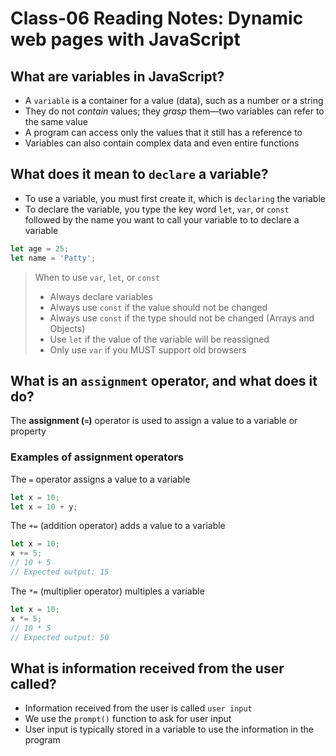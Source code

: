# Class-06 Reading Notes: Dynamic web pages with JavaScript

## What are variables in JavaScript?

- A `variable` is a container for a value (data), such as a number or a string
- They do not _contain_ values; they _grasp_ them—two variables can refer to the same value
- A program can access only the values that it still has a reference to
- Variables can also contain complex data and even entire functions

## What does it mean to `declare` a variable?

- To use a variable, you must first create it, which is `declaring` the variable
- To declare the variable, you type the key word `let`, `var`, or `const` followed by the name you want to call your variable to to declare a variable

```js
let age = 25;
let name = 'Patty';
```

> When to use `var`, `let`, or `const`
>
> - Always declare variables
> - Always use `const` if the value should not be changed
> - Always use `const` if the type should not be changed (Arrays and Objects)
> - Use `let` if the value of the variable will be reassigned
> - Only use `var` if you MUST support old browsers

## What is an `assignment` operator, and what does it do?

The **assignment (`=`)** operator is used to assign a value to a variable or property

### Examples of assignment operators

The `=` operator assigns a value to a variable

```js
let x = 10;
let x = 10 + y;
```

The `+=` (addition operator) adds a value to a variable

```js
let x = 10;  
x += 5;
// 10 + 5 
// Expected output: 15
```

The `*=` (multiplier operator) multiples a variable

``` js
let x = 10;  
x *= 5;
// 10 * 5 
// Expected output: 50
```

## What is information received from the user called?

- Information received from the user is called `user input` 
- We use the `prompt()` function to ask for user input
- User input is typically stored in a variable to use the information in the program
